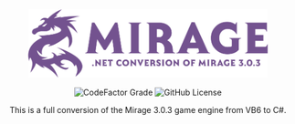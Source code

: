 ﻿<div align="center">
    <img src=".github/assets/mirage.png" width="420">

![CodeFactor Grade](https://img.shields.io/codefactor/grade/github/guthius/mirage-net)
![GitHub License](https://img.shields.io/github/license/guthius/mirage-net)

This is a full conversion of the Mirage 3.0.3 game engine from VB6 to C#.

</div>


